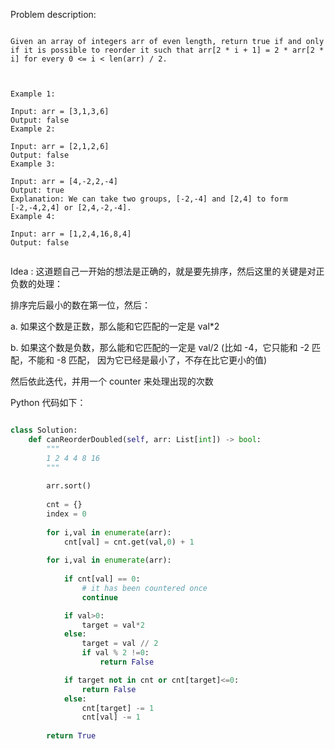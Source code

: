 
Problem description:

```

Given an array of integers arr of even length, return true if and only if it is possible to reorder it such that arr[2 * i + 1] = 2 * arr[2 * i] for every 0 <= i < len(arr) / 2.

 

Example 1:

Input: arr = [3,1,3,6]
Output: false
Example 2:

Input: arr = [2,1,2,6]
Output: false
Example 3:

Input: arr = [4,-2,2,-4]
Output: true
Explanation: We can take two groups, [-2,-4] and [2,4] to form [-2,-4,2,4] or [2,4,-2,-4].
Example 4:

Input: arr = [1,2,4,16,8,4]
Output: false
 

```

Idea : 这道题自己一开始的想法是正确的，就是要先排序，然后这里的关键是对正负数的处理：

排序完后最小的数在第一位，然后：

a. 如果这个数是正数，那么能和它匹配的一定是 val*2

b. 如果这个数是负数，那么能和它匹配的一定是 val/2 (比如 -4，它只能和 -2 匹配，不能和 -8 匹配，
因为它已经是最小了，不存在比它更小的值)

然后依此迭代，并用一个 counter 来处理出现的次数

Python 代码如下：

```Python

class Solution:
    def canReorderDoubled(self, arr: List[int]) -> bool:
        """
        1 2 4 4 8 16
        """
        
        arr.sort()
        
        cnt = {}
        index = 0
        
        for i,val in enumerate(arr):
            cnt[val] = cnt.get(val,0) + 1
        
        for i,val in enumerate(arr):
            
            if cnt[val] == 0:
                # it has been countered once
                continue

            if val>0:
                target = val*2
            else:
                target = val // 2
                if val % 2 !=0:
                    return False

            if target not in cnt or cnt[target]<=0:
                return False
            else:
                cnt[target] -= 1
                cnt[val] -= 1
            
        return True

```